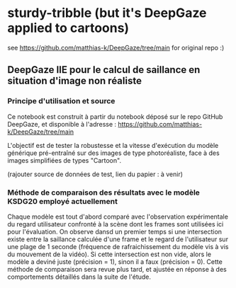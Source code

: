 # sturdy-tribble (but it's DeepGaze applied to cartoons)

see https://github.com/matthias-k/DeepGaze/tree/main for original repo :)

## DeepGaze IIE pour le calcul de saillance en situation d'image non réaliste

### Principe d'utilisation et source

Ce notebook est construit à partir du notebook déposé sur le repo GitHub DeepGaze, et disponible à l'adresse : https://github.com/matthias-k/DeepGaze/tree/main

L'objectif est de tester la robustesse et la vitesse d'exécution du modèle générique pré-entraîné sur des images de type photoréaliste, face à des images simplifiées de types "Cartoon". 

(rajouter source de données de test, lien du papier : à venir)

### Méthode de comparaison des résultats avec le modèle KSDG20 employé actuellement

Chaque modèle est tout d'abord comparé avec l'observation expérimentale du regard utilisateur confronté à la scène dont les frames sont utilisées ici pour l'évaluation. On observe dansd un premier temps si une intersection existe entre la saillance calculée d'une frame et le regard de l'utilisateur sur une plage de 1 seconde (fréquence de rafraichissement du modèle vis à vis du mouvement de la vidéo). Si cette intersection est non vide, alors le modèle a deviné juste (précision = 1), sinon il a faux (précision = 0). Cette méthode de comparaison sera revue plus tard, et ajustée en réponse à des comportements détaillés dans la suite de l'étude.
